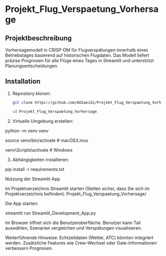 # Projekt_Flug_Verspaetung_Vorhersage

## Projektbeschreibung
Vorhersagemodell in CRISP-DM für Flugverspätungen innerhalb eines Betriebstages basierend auf historischen Flugdaten. 
Das Modell liefert präzise Prognosen für alle Flüge eines Tages in Streamlit und unterstützt Planungsentscheidungen.

## Installation
1. Repository klonen:
   ```bash
   git clone https://github.com/AGSaeidi/Projekt_Flug_Verspaetung_Vorhersage.git

   cd Projekt_Flug_Verspaetung_Vorhersage
   
2. Virtuelle Umgebung erstellen:

python -m venv venv

source venv/bin/activate  # macOS/Linux

venv\Scripts\activate     # Windows

3. Abhängigkeiten installieren:

pip install -r requirements.txt

Nutzung der Streamlit-App

Im Projektverzeichnis Streamlit starten (Stellen sicher, dass Sie sich im Projektverzeichnis befinden):
Projekt_Flug_Verspaetung_Vorhersage/

 Die App starten:

streamlit run Streamlit_Development_App.py

Im Browser öffnet sich die Benutzeroberfläche.
Benutzer kann Tail auswählen, Szenarien vergleichen und Verspätungen visualisieren.

Weiterführende Hinweise: 
Echtzeitdaten (Wetter, ATC) könnten integriert werden.
Zusätzliche Features wie Crew-Wechsel oder Gate-Informationen verbessern Prognosen.
